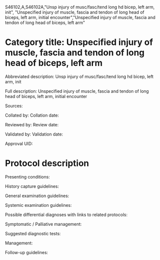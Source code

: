 S46102,A,S46102A,"Unsp injury of musc/fasc/tend long hd bicep, left arm, init", "Unspecified injury of muscle, fascia and tendon of long head of biceps, left arm, initial encounter","Unspecified injury of muscle, fascia and tendon of long head of biceps, left arm"
# Category title: Unspecified injury of muscle, fascia and tendon of long head of biceps, left arm

Abbreviated description: Unsp injury of musc/fasc/tend long hd bicep, left arm, init

Full description: Unspecified injury of muscle, fascia and tendon of long head of biceps, left arm, initial encounter

Sources:

Collated by:
Collation date:

Reviewed by:
Review date:

Validated by:
Validation date:

Approval UID:

# Protocol description

Presenting conditions:

History capture guidelines:

General examination guidelines:

Systemic examination guidelines:

Possible differential diagnoses with links to related protocols:

Symptomatic / Palliative management:

Suggested diagnostic tests:

Management:

Follow-up guidelines:
